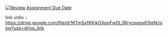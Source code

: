 [![Review Assignment Due Date](https://classroom.github.com/assets/deadline-readme-button-22041afd0340ce965d47ae6ef1cefeee28c7c493a6346c4f15d667ab976d596c.svg)](https://classroom.github.com/a/n4xPRkq2)

link vidio ::
https://drive.google.com/file/d/16TmSxfKKikGXpoFwDL3Rrycpqgx61heN/view?usp=drive_link
